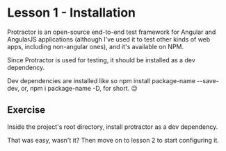 # Lesson 1 - Installation

Protractor is an open-source end-to-end test framework for Angular and AngularJS applications (although I've used it to test other kinds of web apps, including non-angular ones), and it's available on NPM.

Since Protractor is used for testing, it should be installed as a dev dependency.

Dev dependencies are installed like so npm install package-name --save-dev, or, npm i package-name -D, for short. 😉

## Exercise
Inside the project's root directory, install protractor as a dev dependency.

That was easy, wasn't it? Then move on to lesson 2 to start configuring it.
